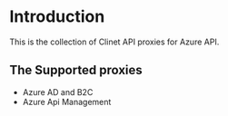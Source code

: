# Introduction 
This is the collection of Clinet API proxies for Azure API.

## The Supported proxies
- Azure AD and B2C
- Azure Api Management
